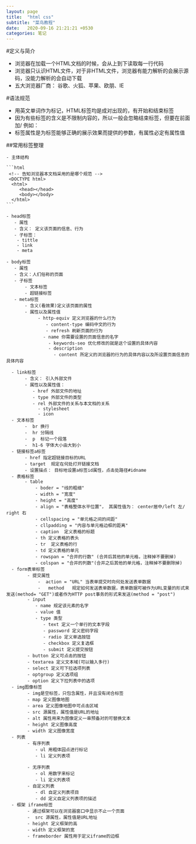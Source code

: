 ```yaml
---
layout: page
title:  "html css"
subtitle: "菜鸟教程"
date:   2020-09-16 21:21:21 +0530
categories: 笔记
--- 
```


#定义与简介 

   - 浏览器在加载一个HTML文档的时候，会从上到下读取每一行代码  
   - 浏览器只认识HTML文件，对于非HTML文件，浏览器有能力解析的会展示源码，没能力解析的会自动下载 
   - 五大浏览器厂商： 谷歌、火狐、苹果、欧朋、IE

#语法规范 
 
   - 用英文单词作为标记，HTML标签均是成对出现的，有开始和结束标签
   - 因为有些标签的含义是不限制内容的，所以一般会忽略结束标签，但要在前面加/
     例如：<img src="" />
   - 标签属性是为标签能够正确的展示效果而提供的参数，有属性必定有属性值

  ##常用标签整理

    - 主体结构
  
    ```html
     <!-- 告知浏览器本文档采用的是哪个规范 -->
     <DOCTYPE html>
      <html>
         <head></head>
         <body></body>
      </html>
    ```
    
    - head标签
       - 属性
       - 含义： 定义该页面的信息、行为
       - 子标签： 
        - tittle
        - link 
        - meta
  
    - body标签 
       - 属性
       - 含义：人们俗称的页面
       - 子标签
           - 文本标签
           - 超链接标签
       - meta标签
           - 含义(看效果)定义该页面的属性
           - 属性以及属性值
                - http-equiv 定义浏览器的什么行为
                   - content-type 编码中文的行为
                   - refresh 刷新页面的行为
                  - name 你需要设置的页面信息的名字
                    - keywords-seo 优化修改的就是这个设置的具体内容
                    - description   
                      - content 所定义的浏览器的行为的具体内容以及所设置页面信息的具体内容

      - link标签 
           - 含义： 引入外部文件
           - 属性以及属性值：
              - href 外部文件的地址
              - type 外部文件的类型
              - rel 外部文件的关系与本文档的关系
                - stylesheet
                - icon
      - 文本标签 
           -  br 换行
           -  hr 分隔线
           -  p  标记一个段落
           -  h1-6 字体大小由大到小             
      - 链接标签a标签 
           - href 指定超链接目标的URL
           - target  规定在何处打开链接文档
           - 设置描点： 目标地设置a标签id属性，点击处路径#idname
      - 表格标签 
           - table 
               - boder = "线的粗细" 
               - width = "宽度"
               - height = "高度"
               - align = "表格整体水平位置"， 其属性值为： center居中/left 左/ right 右 
               - cellspacing = "单元格之间的间距" 
               - cllpadding = "内容与单元格边框的距离" 
               - caption  定义表格的标题
               - th 定义表格的表头
               - tr  定义表格的行
               - td 定义表格的单元
               - rowspan = "合并的行数" (合并后其他的单元格，注释掉不要删掉)
               - colspan = "合并的列数"(合并之后其他的单元格，注释掉不要删除掉)
      - form表单标签 
            - 提交属性 
                -  action = "URL" 当表单提交时向何处发送表单数据
                -   method   规定如何发送表单数据，表单数据可被作为URL变量的形式来发送(method= "GET")或者作为HTTP post事务的形式来发送(method = "post")
            - input 
               - name 规定该元素的名字
               - value 值
               - type 类型
                  - text 定义一个单行的文本字段
                  - password 定义密码字段
                  - radio 定义单选按钮
                  - checkbox 定义复选框
                  - submit 定义提交按钮
            - button 定义可点击的按钮
            - textarea 定义文本域(可以输入多行)
            - select 定义可下拉选项列表
            - optgroup 定义选项组
            - option 定义下拉列表中的选项
      - img图像标签 
            - img是空标签，只包含属性，并且没有闭合标签
            - map 定义图像地图
            - area 定义图像地图中可点击区域
            - src 源属性，属性值是URL的地址
            - alt 属性用来为图像定义一串预备对的可替换文本
            - height 定义图像高度
            - width 定义图像宽度
      - 列表
            - 有序列表 
               - ul 用粗体园点进行标记
               - li 定义列表项

            - 无序列表 
               - ol 用数字来标记
               - li 定义列表项  
            - 自定义列表
               - dl 自定义列表项目
               - dd 定义自定义列表项的描述   
      - 框架 iframe标签
            - 通过框架可以在浏览器窗口中显示不止一个页面
            -  src 源属性，属性值是URL地址
            - height 定义框架的高 
            - width 定义框架的宽
            - frameborder 属性用于定义iframe的边框


              



                

                               
                      




